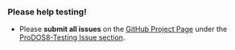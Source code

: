 ### Please help testing!

* Please **submit all issues** on the [GitHub Project Page](https://github.com/ProDOS-8/ProDOS8-Testing/issues) under the [ProDOS8-Testing Issue section](https://github.com/ProDOS-8/ProDOS8-Testing/issues).

